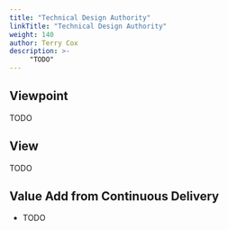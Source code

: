 ```yaml
---
title: "Technical Design Authority"
linkTitle: "Technical Design Authority"
weight: 140
author: Terry Cox
description: >-
     "TODO"
---
```

## Viewpoint
TODO

## View
TODO

## Value Add from Continuous Delivery

- TODO
